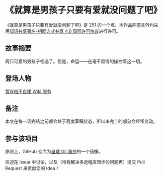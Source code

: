 # 《就算是男孩子只要有爱就没问题了吧》

《就算是男孩子只要有爱就没问题了吧》是 251 的一个坑。本作品除前言外均采用[知识共享署名-相同方式共享 4.0 国际许可协议](https://creativecommons.org/licenses/by-sa/4.0/)进行许可。

## 故事摘要

两只可爱的男孩子相遇了。但是，命运——在毫不留情的操控着这一切。

## 登场人物

[暂存档于自建 Wiki 服务](https://wiki.251.sh/%E5%B0%B1%E7%AE%97%E6%98%AF%E7%94%B7%E5%AD%A9%E5%AD%90%E5%8F%AA%E8%A6%81%E6%9C%89%E7%88%B1%E5%B0%B1%E6%B2%A1%E9%97%AE%E9%A2%98%E4%BA%86%E5%90%A7)

## 备注

本文在每一话完结之前都会处于高度草稿状态，所以未完工的部分会经常变动。

## 参与该项目

原则上，GitHub 仓库为[自建 Git 服务](https://code.251.sh/misaka00251/I-wanna-be-a-cute-onnanoko)的一个镜像。

欢迎在 Issue 中讨论，以及（待我解决多远程库同步的问题再）提交 Pull Request 来贡献您的 Idea！